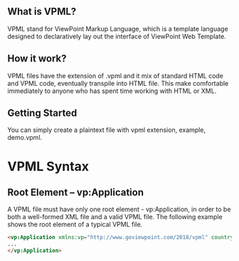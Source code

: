 ## What is VPML? 
VPML stand for ViewPoint Markup Language, which is a template language designed to declaratively lay out the interface of ViewPoint Web Template.   

## How it work? 
VPML files have the extension of .vpml and it mix of standard HTML code and VPML code, eventually transpile into HTML file. This make comfortable immediately to anyone who has spent time working with HTML or XML. 

## Getting Started 
You can simply create a plaintext file with vpml extension, example, demo.vpml.   

# VPML Syntax  

## Root Element – vp:Application 
A VPML file must have only one root element - vp:Application, in order to be both a well-formed XML file and a valid VPML file. The following example shows the root element of a typical VPML file. 
```html
<vp:Application xmlns:vp="http://www.goviewpoint.com/2018/vpml" countryCode="EN" formCode='demo2' formCat='6' formType='WT' langCode='ENG' description="VPML template"  >
...
</vp:Application>
```
